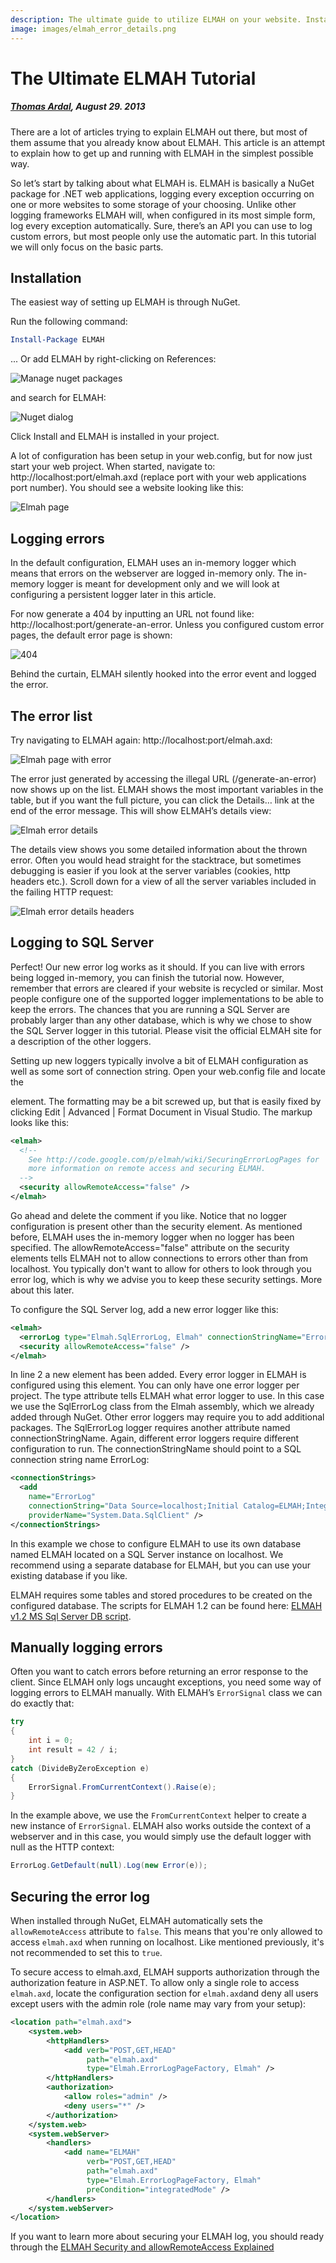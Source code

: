 ---description: The ultimate guide to utilize ELMAH on your website. Install, secure and configure ELMAH to log to SQL Server or memory. How do you log errors manually?image: images/elmah_error_details.png---# The Ultimate ELMAH Tutorial##### [Thomas Ardal](http://elmah.io/about/), August 29. 2013There are a lot of articles trying to explain ELMAH out there, but most of them assume that you already know about ELMAH. This article is an attempt to explain how to get up and running with ELMAH in the simplest possible way.So let’s start by talking about what ELMAH is. ELMAH is basically a NuGet package for .NET web applications, logging every exception occurring on one or more websites to some storage of your choosing. Unlike other logging frameworks ELMAH will, when configured in its most simple form, log every exception automatically. Sure, there’s an API you can use to log custom errors, but most people only use the automatic part. In this tutorial we will only focus on the basic parts.## InstallationThe easiest way of setting up ELMAH is through NuGet.Run the following command:```powershellInstall-Package ELMAH```... Or add ELMAH by right-clicking on References:![Manage nuget packages](images/manage_nuget_packages.png)and search for ELMAH:![Nuget dialog](images/nuget_dialog.png)Click Install and ELMAH is installed in your project.A lot of configuration has been setup in your web.config, but for now just start your web project. When started, navigate to: http://localhost:port/elmah.axd (replace port with your web applications port number). You should see a website looking like this:![Elmah page](images/elmah_page.png)## Logging errorsIn the default configuration, ELMAH uses an in-memory logger which means that errors on the webserver are logged in-memory only. The in-memory logger is meant for development only and we will look at configuring a persistent logger later in this article.For now generate a 404 by inputting an URL not found like: http://localhost:port/generate-an-error. Unless you configured custom error pages, the default error page is shown:![404](images/404.png)Behind the curtain, ELMAH silently hooked into the error event and logged the error.## The error listTry navigating to ELMAH again: http://localhost:port/elmah.axd:![Elmah page with error](images/elmah_page_with_error.png)The error just generated by accessing the illegal URL (/generate-an-error) now shows up on the list. ELMAH shows the most important variables in the table, but if you want the full picture, you can click the Details… link at the end of the error message. This will show ELMAH’s details view:![Elmah error details](images/elmah_error_details.png)The details view shows you some detailed information about the thrown error. Often you would head straight for the stacktrace, but sometimes debugging is easier if you look at the server variables (cookies, http headers etc.). Scroll down for a view of all the server variables included in the failing HTTP request:![Elmah error details headers](images/elmah_error_details_headers.png)## Logging to SQL ServerPerfect! Our new error log works as it should. If you can live with errors being logged in-memory, you can finish the tutorial now. However, remember that errors are cleared if your website is recycled or similar. Most people configure one of the supported logger implementations to be able to keep the errors. The chances that you are running a SQL Server are probably larger than any other database, which is why we chose to show the SQL Server logger in this tutorial. Please visit the official ELMAH site for a description of the other loggers.Setting up new loggers typically involve a bit of ELMAH configuration as well as some sort of connection string. Open your web.config file and locate theelement. The formatting may be a bit screwed up, but that is easily fixed by clicking Edit | Advanced | Format Document in Visual Studio. The markup looks like this:```xml<elmah>  <!--    See http://code.google.com/p/elmah/wiki/SecuringErrorLogPages for    more information on remote access and securing ELMAH.  -->  <security allowRemoteAccess="false" /></elmah>```Go ahead and delete the comment if you like. Notice that no logger configuration is present other than the security element. As mentioned before, ELMAH uses the in-memory logger when no logger has been specified. The allowRemoteAccess="false" attribute on the security elements tells ELMAH not to allow connections to errors other than from localhost. You typically don't want to allow for others to look through you error log, which is why we advise you to keep these security settings. More about this later.To configure the SQL Server log, add a new error logger like this:```xml<elmah>  <errorLog type="Elmah.SqlErrorLog, Elmah" connectionStringName="ErrorLog"/>  <security allowRemoteAccess="false" /></elmah>```In line 2 a new element has been added. Every error logger in ELMAH is configured using this element. You can only have one error logger per project. The type attribute tells ELMAH what error logger to use. In this case we use the SqlErrorLog class from the Elmah assembly, which we already added through NuGet. Other error loggers may require you to add additional packages. The SqlErrorLog logger requires another attribute named connectionStringName. Again, different error loggers require different configuration to run. The connectionStringName should point to a SQL connection string name ErrorLog:```xml<connectionStrings>  <add    name="ErrorLog"    connectionString="Data Source=localhost;Initial Catalog=ELMAH;Integrated Security=SSPI;"    providerName="System.Data.SqlClient" /></connectionStrings>```In this example we chose to configure ELMAH to use its own database named ELMAH located on a SQL Server instance on localhost. We recommend using a separate database for ELMAH, but you can use your existing database if you like.ELMAH requires some tables and stored procedures to be created on the configured database. The scripts for ELMAH 1.2 can be found here: [ELMAH v1.2 MS Sql Server DB script](https://github.com/elmah/Elmah/blob/master/src/Elmah.SqlServer/SQLServer.sql).## Manually logging errorsOften you want to catch errors before returning an error response to the client. Since ELMAH only logs uncaught exceptions, you need some way of logging errors to ELMAH manually. With ELMAH’s `ErrorSignal` class we can do exactly that:```csharptry{    int i = 0;    int result = 42 / i;}catch (DivideByZeroException e){    ErrorSignal.FromCurrentContext().Raise(e);}```In the example above, we use the `FromCurrentContext` helper to create a new instance of `ErrorSignal`. ELMAH also works outside the context of a webserver and in this case, you would simply use the default logger with null as the HTTP context:```csharpErrorLog.GetDefault(null).Log(new Error(e));```## Securing the error logWhen installed through NuGet, ELMAH automatically sets the `allowRemoteAccess` attribute to `false`. This means that you're only allowed to access `elmah.axd` when running on localhost. Like mentioned previously, it's not recommended to set this to `true`.To secure access to elmah.axd, ELMAH supports authorization through the authorization feature in ASP.NET. To allow only a single role to access `elmah.axd`, locate the configuration section for `elmah.axd`and deny all users except users with the admin role (role name may vary from your setup):```xml<location path="elmah.axd">    <system.web>        <httpHandlers>            <add verb="POST,GET,HEAD"                 path="elmah.axd"                 type="Elmah.ErrorLogPageFactory, Elmah" />        </httpHandlers>        <authorization>            <allow roles="admin" />            <deny users="*" />        </authorization>    </system.web>    <system.webServer>        <handlers>            <add name="ELMAH"                 verb="POST,GET,HEAD"                 path="elmah.axd"                 type="Elmah.ErrorLogPageFactory, Elmah"                 preCondition="integratedMode" />        </handlers>    </system.webServer></location>```If you want to learn more about securing your ELMAH log, you should ready through the [ELMAH Security and allowRemoteAccess Explained](/elmah-security-and-allowremoteaccess-explained.md)